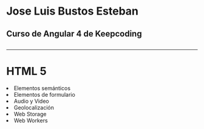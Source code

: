 <h1>Jose Luis Bustos Esteban</h1>
<h2>
Curso de Angular 4 de Keepcoding
<h2>
<hr>
<h1>HTML 5</h1>
<lu>
     <li>Elementos semánticos</li>
     <li>Elementos de formulario</li>
     <li>Audio y Video</li>
     <li>Geolocalización</li>
     <li>Web Storage</li>
     <li>Web Workers</li>

</lu>

